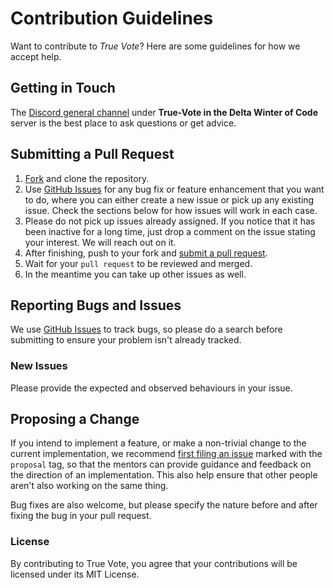 # Contribution Guidelines

Want to contribute to *True Vote*? Here are some guidelines for how we accept help.

## Getting in Touch

The [Discord general channel](https://discord.gg/KtTtaRc) under **True-Vote in the Delta Winter of Code** server is the best place to ask questions or get advice.

## Submitting a Pull Request

1. [Fork](https://github.com/shb9019/true-vote/fork) and clone the repository.
1. Use [GitHub Issues](https://github.com/shb9019/true-vote/issues) for any bug fix or feature enhancement that you want to do, where you can either create a new issue or pick up any existing issue. Check the sections below for how issues will work in each case.
1. Please do not pick up issues already assigned. If you notice that it has been inactive for a long time, just drop a comment on the issue stating your interest. We will reach out on it.
1. After finishing, push to your fork and [submit a pull request](https://github.com/shb9019/true-vote/compare).
1. Wait for your `pull request` to be reviewed and merged.
1. In the meantime you can take up other issues as well.

## Reporting Bugs and Issues

 We use [GitHub Issues](https://github.com/shb9019/true-vote/issues) to track bugs, so please do a search before submitting to ensure your problem isn't already tracked.

### New Issues

Please provide the expected and observed behaviours in your issue.

## Proposing a Change

If you intend to implement a feature, or make a non-trivial change to the current implementation, we recommend [first filing an issue](https://github.com/shb9019/true-vote/issues/new) marked with the `proposal` tag, so that the mentors can provide guidance and feedback on the direction of an implementation.  This also help ensure that other people aren't also working on the same thing.

Bug fixes are also welcome, but please specify the nature before and after fixing the bug in your pull request.

### License

By contributing to True Vote, you agree that your contributions will be licensed under its MIT License.
